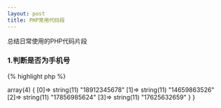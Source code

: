 ```yaml
---
layout: post
title: PHP常用代码段
---
```


总结日常使用的PHP代码片段

### 1.判断是否为手机号

{% highlight php %}
<?php

function check_phone($phone){
    if(preg_match("/^1\d{10}$/",$phone)){
        return true;  //是手机号
    }
    return false;  //不是手机号
}

var_dump(check_phone('15350781443'));

{% endhighlight %}

输出：

	bool(true)

说明：

“^1”表示以1开头

“\d”表示匹配一个数字字符。等价于 [0-9]。 

“{10}”表示匹配10次

“$”	匹配输入字符串的结束位置

第二个数字通常是34578这几个数字,那就可以更精确的去匹配：/^1[34578]\d{9}$/

### 2.提取手机号

{% highlight php %}
<?php
function get_phone($str){
    if (preg_match_all("/1[34578]\d{9}/", $str, $phone)) {
        return $phone;
    }
    return false;
}

$str = '马路的手机是189123456786号码,小萌马的手机号是14659863526号码,hack member：17856985624,17625632659';

var_dump(get_phone($str));

{% endhighlight %}

输出：

	array(1) {
	  [0]=>
	  array(4) {
	    [0]=>
	    string(11) "18912345678"
	    [1]=>
	    string(11) "14659863526"
	    [2]=>
	    string(11) "17856985624"
	    [3]=>
	    string(11) "17625632659"
	  }
	}

